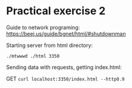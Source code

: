 # Practical exercise 2

Guide to network programing:
https://beej.us/guide/bgnet/html/#shutdownman

Starting server from html directory:

`./mtwwwd ./html 3350`

Sending data with requests, getting index.html:

GET
`curl localhost:3350/index.html --http0.9`
